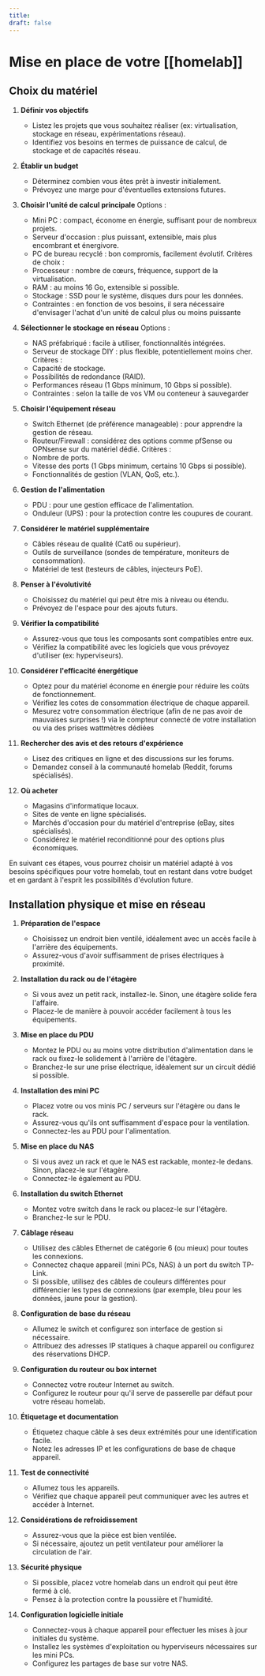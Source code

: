 ```yaml
---
title: 
draft: false
---
```

# Mise en place de votre [[homelab]]
## Choix du matériel

1. **Définir vos objectifs**
   - Listez les projets que vous souhaitez réaliser (ex: virtualisation, stockage en réseau, expérimentations réseau).
   - Identifiez vos besoins en termes de puissance de calcul, de stockage et de capacités réseau.

2. **Établir un budget**
   - Déterminez combien vous êtes prêt à investir initialement.
   - Prévoyez une marge pour d'éventuelles extensions futures.

3. **Choisir l'unité de calcul principale**
   Options :
   - Mini PC : compact, économe en énergie, suffisant pour de nombreux projets.
   - Serveur d'occasion : plus puissant, extensible, mais plus encombrant et énergivore.
   - PC de bureau recyclé : bon compromis, facilement évolutif.
   Critères de choix : 
   - Processeur : nombre de cœurs, fréquence, support de la virtualisation.
   - RAM : au moins 16 Go, extensible si possible.
   - Stockage : SSD pour le système, disques durs pour les données.
   - Contraintes : en fonction de vos besoins, il sera nécessaire d'envisager l'achat d'un unité de calcul plus ou moins puissante

4. **Sélectionner le stockage en réseau**
   Options :
   - NAS préfabriqué : facile à utiliser, fonctionnalités intégrées.
   - Serveur de stockage DIY : plus flexible, potentiellement moins cher.
   Critères :
   - Capacité de stockage.
   - Possibilités de redondance (RAID).
   - Performances réseau (1 Gbps minimum, 10 Gbps si possible).
   - Contraintes : selon la taille de vos VM ou conteneur à sauvegarder

5. **Choisir l'équipement réseau**
   - Switch Ethernet (de préférence manageable) : pour apprendre la gestion de réseau.
   - Routeur/Firewall : considérez des options comme pfSense ou OPNsense sur du matériel dédié.
   Critères :
   - Nombre de ports.
   - Vitesse des ports (1 Gbps minimum, certains 10 Gbps si possible).
   - Fonctionnalités de gestion (VLAN, QoS, etc.).

6. **Gestion de l'alimentation**
   - PDU : pour une gestion efficace de l'alimentation.
   - Onduleur (UPS) : pour la protection contre les coupures de courant.

7. **Considérer le matériel supplémentaire**
   - Câbles réseau de qualité (Cat6 ou supérieur).
   - Outils de surveillance (sondes de température, moniteurs de consommation).
   - Matériel de test (testeurs de câbles, injecteurs PoE).

8. **Penser à l'évolutivité**
   - Choisissez du matériel qui peut être mis à niveau ou étendu.
   - Prévoyez de l'espace pour des ajouts futurs.

9. **Vérifier la compatibilité**
   - Assurez-vous que tous les composants sont compatibles entre eux.
   - Vérifiez la compatibilité avec les logiciels que vous prévoyez d'utiliser (ex: hyperviseurs).

10. **Considérer l'efficacité énergétique**
    - Optez pour du matériel économe en énergie pour réduire les coûts de fonctionnement.
    - Vérifiez les cotes de consommation électrique de chaque appareil.
    -  Mesurez votre consommation électrique (afin de ne pas avoir de mauvaises surprises !) via le compteur connecté de votre installation ou via des prises wattmètres dédiées

11. **Rechercher des avis et des retours d'expérience**
    - Lisez des critiques en ligne et des discussions sur les forums.
    - Demandez conseil à la communauté homelab (Reddit, forums spécialisés).

12. **Où acheter**
    - Magasins d'informatique locaux.
    - Sites de vente en ligne spécialisés.
    - Marchés d'occasion pour du matériel d'entreprise (eBay, sites spécialisés).
    - Considérez le matériel reconditionné pour des options plus économiques.

En suivant ces étapes, vous pourrez choisir un matériel adapté à vos besoins spécifiques pour votre homelab, tout en restant dans votre budget et en gardant à l'esprit les possibilités d'évolution future.
## Installation physique et mise en réseau

1. **Préparation de l'espace**
   - Choisissez un endroit bien ventilé, idéalement avec un accès facile à l'arrière des équipements.
   - Assurez-vous d'avoir suffisamment de prises électriques à proximité.

2. **Installation du rack ou de l'étagère**
   - Si vous avez un petit rack, installez-le. Sinon, une étagère solide fera l'affaire.
   - Placez-le de manière à pouvoir accéder facilement à tous les équipements.

3. **Mise en place du PDU**
   - Montez le PDU ou au moins votre distribution d'alimentation dans le rack ou fixez-le solidement à l'arrière de l'étagère.
   - Branchez-le sur une prise électrique, idéalement sur un circuit dédié si possible.

4. **Installation des mini PC**
   - Placez votre ou vos minis PC / serveurs sur l'étagère ou dans le rack.
   - Assurez-vous qu'ils ont suffisamment d'espace pour la ventilation.
   - Connectez-les au PDU pour l'alimentation.

5. **Mise en place du NAS**
   - Si vous avez un rack et que le NAS est rackable, montez-le dedans. Sinon, placez-le sur l'étagère.
   - Connectez-le également au PDU.

6. **Installation du switch Ethernet**
   - Montez votre switch dans le rack ou placez-le sur l'étagère.
   - Branchez-le sur le PDU.

7. **Câblage réseau**
   - Utilisez des câbles Ethernet de catégorie 6 (ou mieux) pour toutes les connexions.
   - Connectez chaque appareil (mini PCs, NAS) à un port du switch TP-Link.
   - Si possible, utilisez des câbles de couleurs différentes pour différencier les types de connexions (par exemple, bleu pour les données, jaune pour la gestion).

8. **Configuration de base du réseau**
   - Allumez le switch et configurez son interface de gestion si nécessaire.
   - Attribuez des adresses IP statiques à chaque appareil ou configurez des réservations DHCP.

9. **Configuration du routeur ou box internet**
   - Connectez votre routeur Internet au switch.
   - Configurez le routeur pour qu'il serve de passerelle par défaut pour votre réseau homelab.

10. **Étiquetage et documentation**
    - Étiquetez chaque câble à ses deux extrémités pour une identification facile.
    - Notez les adresses IP et les configurations de base de chaque appareil.

11. **Test de connectivité**
    - Allumez tous les appareils.
    - Vérifiez que chaque appareil peut communiquer avec les autres et accéder à Internet.

12. **Considérations de refroidissement**
    - Assurez-vous que la pièce est bien ventilée.
    - Si nécessaire, ajoutez un petit ventilateur pour améliorer la circulation de l'air.

13. **Sécurité physique**
    - Si possible, placez votre homelab dans un endroit qui peut être fermé à clé.
    - Pensez à la protection contre la poussière et l'humidité.

14. **Configuration logicielle initiale**
    - Connectez-vous à chaque appareil pour effectuer les mises à jour initiales du système.
    - Installez les systèmes d'exploitation ou hyperviseurs nécessaires sur les mini PCs.
    - Configurez les partages de base sur votre NAS.
